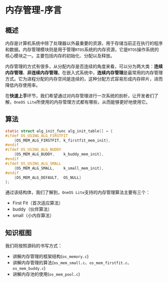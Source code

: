 # 内存管理-序言

## 概述

内存是计算机系统中除了处理器以外最重要的资源，用于存储当前正在执行的程序和数据。内存管理模块则是用于管理`RTOS`系统的内存资源，它是`RTOS`操作系统的核心模块之一。主要包括内存的初始化、分配以及释放。

内存管理的方式有很多，从分配内存是否连续的角度来看，可以分为两大类：**连续内存管理**、**非连续内存管理**。在嵌入式系统中，**连续内存管理**是最常用的内存管理方式。它为进程分配的内存空间是连续的，这种分配方式容易形成内存碎片，进而降低内存使用率。

在**快速上手**环节，我们希望通过对内存管理进行一次系统的剖析，让开发者们了解，`OneOS Lite`所使用的内存管理方式都有哪些，从而能够更好地使用它。

## 算法

```c
static struct alg_init_func alg_init_table[] = {
#ifdef OS_USING_ALG_FIRSTFIT
    {OS_MEM_ALG_FIRSTFIT, k_firstfit_mem_init},
#endif
#ifdef OS_USING_ALG_BUDDY
    {OS_MEM_ALG_BUDDY,    k_buddy_mem_init},
#endif
#ifdef OS_USING_ALG_SMALL
    {OS_MEM_ALG_SMALL,    k_small_mem_init},
#endif
    {OS_MEM_ALG_DEFAULT,  OS_NULL}
};
```

通过该结构体，我们了解到，`OneOS Lite`支持的内存管理算法主要有三个：

- First Fit（首次适应算法）
- buddy（伙伴算法）
- small（小内存算法）

## 知识框图

我们将按照源码的书写方式：

- 讲解内存管理的框架结构(`os_memory.c`)
- 讲解内存管理的算法(`os_mem_small.c`、`os_mem_firstfit.c`、`os_mem_buddy.c`)
- 讲解内存池的使用(`os_mem_pool.c`)

